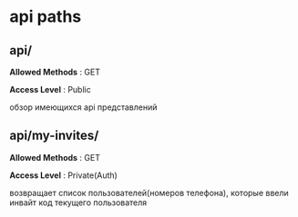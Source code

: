 # api paths
## api/
**Allowed Methods** : GET  

**Access Level** : Public  

обзор имеющихся api представлений  

## api/my-invites/
**Allowed Methods** : GET  

**Access Level** : Private(Auth)  

возвращает список пользователей(номеров
телефона), которые ввели инвайт код текущего пользователя


